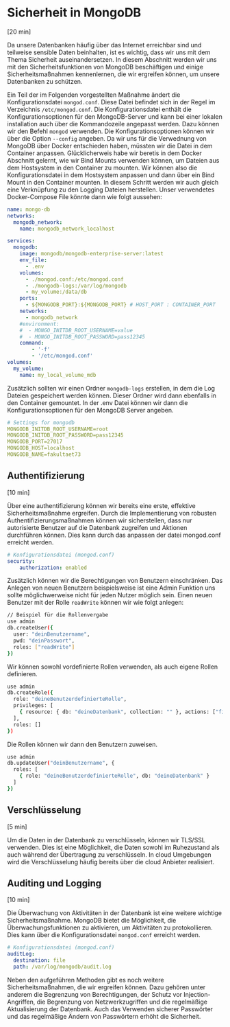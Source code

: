 # Sicherheit in MongoDB
[20 min]

Da unsere Datenbanken häufig über das Internet erreichbar sind und teilweise sensible Daten beinhalten, ist es wichtig, dass wir uns mit dem Thema Sicherheit auseinandersetzen. In diesem Abschnitt werden wir uns mit den Sicherheitsfunktionen von MongoDB beschäftigen und einige Sicherheitsmaßnahmen kennenlernen, die wir ergreifen können, um unsere Datenbanken zu schützen.

Ein Teil der im Folgenden vorgestellten Maßnahme ändert die Konfigurationsdatei `mongod.conf`. Diese Datei befindet sich in der Regel im Verzeichnis `/etc/mongod.conf`. Die Konfigurationsdatei enthält die Konfigurationsoptionen für den MongoDB-Server und kann bei einer lokalen installation auch über die Kommandozeile angepasst werden. Dazu können wir den Befehl `mongod` verwenden. Die Konfigurationsoptionen können wir über die Option `--config` angeben. Da wir uns für die Verwednung von MongoDB über Docker entschieden haben, müssten wir die Datei in dem Container anpassen. Glücklicherweis habe wir beretis in dem Docker Abschnitt gelernt, wie wir Bind Mounts verwenden können, um Dateien aus dem Hostsystem in den Container zu mounten. Wir können also die Konfigurationsdatei in dem Hostsystem anpassen und dann über ein Bind Mount in den Container mounten. In diesem Schritt werden wir auch gleich eine Verknüpfung zu den Logging Dateien herstellen. Unser verwendetes Docker-Compose File könnte dann wie folgt aussehen:

```yaml
name: mongo-db
networks:
  mongodb_network:
    name: mongodb_network_localhost

services:
  mongodb:
    image: mongodb/mongodb-enterprise-server:latest
    env_file:
      - .env
    volumes:
      - ./mongod.conf:/etc/mongod.conf
      - ./mongodb-logs:/var/log/mongodb
      - my_volume:/data/db
    ports:
      - ${MONGODB_PORT}:${MONGODB_PORT} # HOST_PORT : CONTAINER_PORT
    networks:
      - mongodb_network
    #environment:
    #  - MONGO_INITDB_ROOT_USERNAME=value
    #  - MONGO_INITDB_ROOT_PASSWORD=pass12345
    command:
        - '-f'
        - '/etc/mongod.conf'
volumes:
  my_volume:
    name: my_local_volume_mdb
```

Zusätzlich sollten wir einen Ordner `mongodb-logs` erstellen, in dem die Log Dateien gespeichert werden können. Dieser Ordner wird dann ebenfalls in den Container gemountet. In der .env Datei können wir dann die Konfigurationsoptionen für den MongoDB Server angeben. 

```yaml
# Settings for mongodb
MONGODB_INITDB_ROOT_USERNAME=root
MONGODB_INITDB_ROOT_PASSWORD=pass12345
MONGODB_PORT=27017
MONGODB_HOST=localhost
MONGODB_NAME=fakultaet73
```

## Authentifizierung
[10 min]

Über eine authentifizierung können wir bereits eine erste, effektive Sicherheitsmaßnahme ergreifen. Durch die Implementierung von robusten Authentifizierungsmaßnahmen können wir sicherstellen, dass nur autorisierte Benutzer auf die Datenbank zugreifen und Aktionen durchführen können. Dies kann durch das anpassen der datei mongod.conf erreicht werden.

```yaml
# Konfigurationsdatei (mongod.conf)
security:
    authorization: enabled
```


Zusätzlich können wir die Berechtigungen von Benutzern einschränken. Das Anlegen von neuen Benutzern beispielsweise ist eine Admin Funktion uns sollte möglichwerweise nicht für jeden Nutzer möglich sein. Einen neuen Benutzer mit der Rolle `readWrite` können wir wie folgt anlegen:

```bash
// Beispiel für die Rollenvergabe
use admin
db.createUser({
  user: "deinBenutzername",
  pwd: "deinPasswort",
  roles: ["readWrite"]
})
```

Wir können sowohl vordefinierte Rollen verwenden, als auch eigene Rollen definieren. 

```bash
use admin
db.createRole({
  role: "deineBenutzerdefinierteRolle",
  privileges: [
    { resource: { db: "deineDatenbank", collection: "" }, actions: ["find", "insert", "update"] }
  ],
  roles: []
})
```

Die Rollen können wir dann den Benutzern zuweisen.

```bash
use admin
db.updateUser("deinBenutzername", {
  roles: [
    { role: "deineBenutzerdefinierteRolle", db: "deineDatenbank" }
  ]
})
```

## Verschlüsselung
[5 min]

Um die Daten in der Datenbank zu verschlüsseln, können wir TLS/SSL verwenden. Dies ist eine Möglichkeit, die Daten sowohl im Ruhezustand als auch während der Übertragung zu verschlüsseln. In cloud Umgebungen wird die Verschlüsselung häufig bereits über die cloud Anbieter realisiert. 


## Auditing und Logging
[10 min]

Die Überwachung von Aktivitäten in der Datenbank ist eine weitere wichtige Sicherheitsmaßnahme. MongoDB bietet die Möglichkeit, die Überwachungsfunktionen zu aktivieren, um Aktivitäten zu protokollieren. Dies kann über die Konfigurationsdatei `mongod.conf` erreicht werden.

```yaml
# Konfigurationsdatei (mongod.conf)
auditLog:
  destination: file
  path: /var/log/mongodb/audit.log
```


Neben den aufgeführen Methoden gibt es noch weitere Sicherheitsmaßnahmen, die wir ergreifen können. Dazu gehören unter anderem die Begrenzung von Berechtigungen, der Schutz vor Injection-Angriffen, die Begrenzung von Netzwerkzugriffen und die regelmäßige Aktualisierung der Datenbank. Auch das Verwenden sicherer Passwörter und das regelmäßige Ändern von Passwörtern erhöht die Sicherheit.